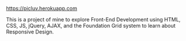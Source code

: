 https://picluv.herokuapp.com

This is a project of mine to explore Front-End Development using HTML, CSS, JS, jQuery, AJAX, and the Foundation Grid system to learn about Responsive Design.
